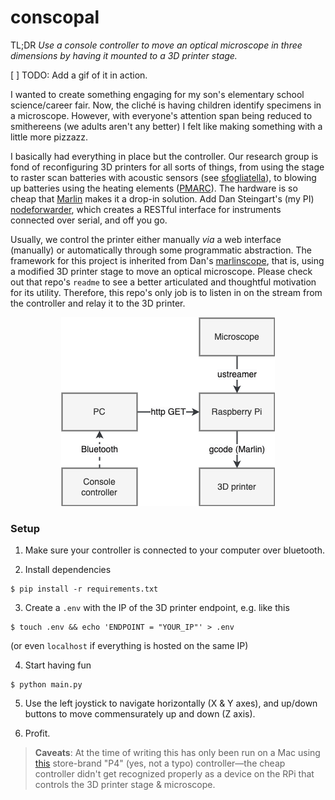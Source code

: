 # conscopal

TL;DR _Use a console controller to move an optical microscope in three dimensions by having it mounted to a 3D printer stage._

[ ] TODO: Add a gif of it in action.

I wanted to create something engaging for my son's elementary school science/career fair. Now, the cliché is having children identify specimens in a microscope. However, with everyone's attention span being reduced to smithereens (we adults aren't any better) I felt like making something with a little more pizzazz.

I basically had everything in place but the controller. Our research group is fond of reconfiguring 3D printers for all sorts of things, from using the stage to raster scan batteries with acoustic sensors (see [sfogliatella](https://gogs.ceec.echem.io/clubsteingart/sfogliatella)), to blowing up batteries using the heating elements ([PMARC](https://github.com/dansteingart/pmarc)). The hardware is so cheap that [Marlin](https://marlinfw.org/) makes it a drop-in solution. Add Dan Steingart's (my PI) [nodeforwarder](https://github.com/dansteingart/nodeforwarder), which creates a RESTful interface for instruments connected over serial, and off you go.

Usually, we control the printer either manually _via_ a web interface (manually) or automatically through some programmatic abstraction. The framework for this project is inherited from Dan's [marlinscope](https://github.com/dansteingart/marlinscope), that is, using a modified 3D printer stage to move an optical microscope. Please check out that repo's `readme` to see a better articulated and thoughtful motivation for its utility. Therefore, this repo's only job is to listen in on the stream from the controller and relay it to the 3D printer.

<div align="center">
    <img src="schematic.png" alt="Alternative text">
</div>

### Setup

1. Make sure your controller is connected to your computer over bluetooth.

2. Install dependencies
```
$ pip install -r requirements.txt
```

3.  Create a `.env` with the IP of the 3D printer endpoint, e.g. like this

```
$ touch .env && echo 'ENDPOINT = "YOUR_IP"' > .env
```

(or even `localhost` if everything is hosted on the same IP)

4. Start having fun

```
$ python main.py
```

5. Use the left joystick to navigate horizontally (X & Y axes), and up/down buttons to move commensurately up and down (Z axis).

6. Profit.


> **Caveats**: At the time of writing this has only been run on a Mac using [this](https://www.amazon.com/dp/B0BVSX1MW2?psc=1&ref=ppx_yo2ov_dt_b_product_details) store-brand "P4" (yes, not a typo) controller—the cheap controller didn't get recognized properly as a device on the RPi that controls the 3D printer stage & microscope.
